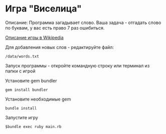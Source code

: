 # Игра "Виселица"

Описание: Программа загадывает слово. Ваша задача - отгадать слово по буквам, у вас есть право 7 раз ошибиться.

<a href="https://ru.wikipedia.org/wiki/%D0%92%D0%B8%D1%81%D0%B5%D0%BB%D0%B8%D1%86%D0%B0_(%D0%B8%D0%B3%D1%80%D0%B0)">Описание игры в Wikipedia</a>

Для добавления новых слов - редактируйте файл:
```
/data/words.txt
```
Запуск программы - откройте командную строку или терминал из папки с игрой

Установите gem bundler
```
gem install bundler
```
Установите необходимые gem
```
bundle install
```
Запустите игру
```
$bundle exec ruby main.rb

